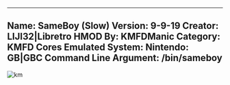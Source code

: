 -----------------------
Name: SameBoy (Slow)
Version: 9-9-19
Creator: LIJI32|Libretro
HMOD By: KMFDManic
Category: KMFD Cores
Emulated System: Nintendo: GB|GBC
Command Line Argument: /bin/sameboy
-----------------------
![km](https://i.imgur.com/xX1CXsA.png)
